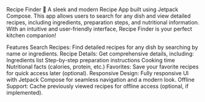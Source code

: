 Recipe Finder 🍳
A sleek and modern Recipe App built using Jetpack Compose.
This app allows users to search for any dish and view detailed recipes, including ingredients, preparation steps, and nutritional information. With an intuitive and user-friendly interface, Recipe Finder is your perfect kitchen companion!

Features 
Search Recipes: Find detailed recipes for any dish by searching by name or ingredients.
Recipe Details: Get comprehensive details, including:
Ingredients list
Step-by-step preparation instructions
Cooking time
Nutritional facts (calories, protein, etc.)
Favorites: Save your favorite recipes for quick access later (optional).
Responsive Design: Fully responsive UI with Jetpack Compose for seamless navigation and a modern look.
Offline Support: Cache previously viewed recipes for offline access (optional, if implemented).
